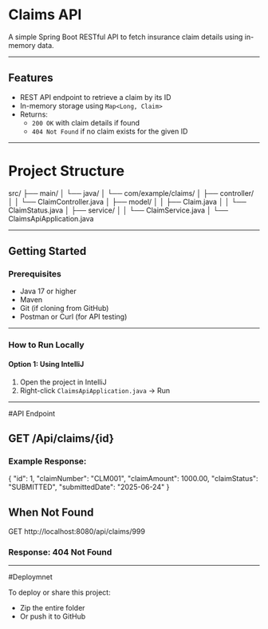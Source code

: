 # Claims API

A simple Spring Boot RESTful API to fetch insurance claim details using in-memory data.

---

##  Features

- REST API endpoint to retrieve a claim by its ID
- In-memory storage using `Map<Long, Claim>`
- Returns:
  - `200 OK` with claim details if found
  - `404 Not Found` if no claim exists for the given ID

---
# Project Structure

src/
├── main/
│   └── java/
│       └── com/example/claims/
│           ├── controller/
│           │   └── ClaimController.java
│           ├── model/
│           │   ├── Claim.java
│           │   └── ClaimStatus.java
│           ├── service/
│           │   └── ClaimService.java
│           └── ClaimsApiApplication.java

---
## Getting Started

### Prerequisites
- Java 17 or higher
- Maven
- Git (if cloning from GitHub)
- Postman or Curl (for API testing)

---

###  How to Run Locally

#### Option 1: Using IntelliJ
1. Open the project in IntelliJ
2. Right-click `ClaimsApiApplication.java` → Run

---
#API Endpoint
## GET /Api/claims/{id}

### Example Response:

{
  "id": 1,
  "claimNumber": "CLM001",
  "claimAmount": 1000.00,
  "claimStatus": "SUBMITTED",
  "submittedDate": "2025-06-24"
}

## When Not Found

GET http://localhost:8080/api/claims/999

### Response: 404 Not Found
---
#Deploymnet 

To deploy or share this project:

- Zip the entire folder
- Or push it to GitHub
